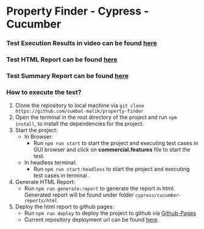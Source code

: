 # Property Finder - Cypress - Cucumber 

### Test Execution Results in video can be found [here](./cypress//videos//commercial.feature.mp4)
### Test HTML Report can be found [here](https://sumbal-malik.github.io/property-finder/)
### Test Summary Report can be found [here](./test-summary-report.pdf)
### How to execute the test? 

1. Clone the repository to local machine via `git clone https://github.com/sumbal-malik/property-finder`
2. Open the terminal in the root directory of the project and run `npm install`, to install the dependencies for the project. 
3. Start the project:
   - In Browser:
      -  Run `npm run start` to start the project and executing test cases in GUI browser and click on <b> commercial.features</b> file to start the test. 
   - In headless terminal:
       - Run `npm run start:headless` to start the project and executing test cases in terminal . 
4. Generate HTML Report:
   - Run `npm run generate:report` to generate the report in html. Generated report will be found under folder <i>`cypress/cucumber-reports/html`</i>
5. Deploy the html report to github pages:
   - Run `npm run deploy` to deploy the project to github via [Github-Pages](https://pages.github.com/)
   - Current repository deployment url can be found [here](https://sumbal-malik.github.io/property-finder/).